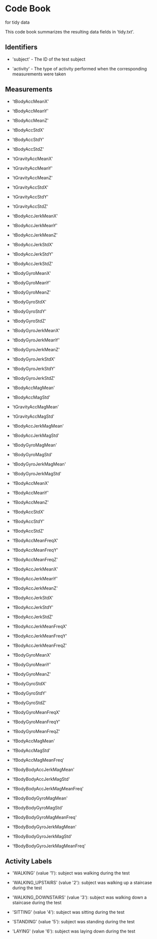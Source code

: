 # Code Book

 for tidy data

This code book summarizes the resulting data fields in 'tidy.txt'.



## Identifiers


* 'subject' - The ID of the test subject

* 'activity' - The type of activity performed when the corresponding measurements were taken



## Measurements


* 'tBodyAccMeanX'

* 'tBodyAccMeanY'

* 'tBodyAccMeanZ'

* 'tBodyAccStdX'

* 'tBodyAccStdY'

* 'tBodyAccStdZ'

* 'tGravityAccMeanX'

* 'tGravityAccMeanY'

* 'tGravityAccMeanZ'

* 'tGravityAccStdX'

* 'tGravityAccStdY'

* 'tGravityAccStdZ'

* 'tBodyAccJerkMeanX'

* 'tBodyAccJerkMeanY'

* 'tBodyAccJerkMeanZ'

* 'tBodyAccJerkStdX'

* 'tBodyAccJerkStdY'

* 'tBodyAccJerkStdZ'

* 'tBodyGyroMeanX'

* 'tBodyGyroMeanY'

* 'tBodyGyroMeanZ'

* 'tBodyGyroStdX'

* 'tBodyGyroStdY'

* 'tBodyGyroStdZ'

* 'tBodyGyroJerkMeanX'

* 'tBodyGyroJerkMeanY'

* 'tBodyGyroJerkMeanZ'

* 'tBodyGyroJerkStdX'

* 'tBodyGyroJerkStdY'

* 'tBodyGyroJerkStdZ'

* 'tBodyAccMagMean'

* 'tBodyAccMagStd'

* 'tGravityAccMagMean'

* 'tGravityAccMagStd'

* 'tBodyAccJerkMagMean'

* 'tBodyAccJerkMagStd'

* 'tBodyGyroMagMean'

* 'tBodyGyroMagStd'

* 'tBodyGyroJerkMagMean'

* 'tBodyGyroJerkMagStd'

* 'fBodyAccMeanX'

* 'fBodyAccMeanY'

* 'fBodyAccMeanZ'

* 'fBodyAccStdX'

* 'fBodyAccStdY'

* 'fBodyAccStdZ'

* 'fBodyAccMeanFreqX'

* 'fBodyAccMeanFreqY'

* 'fBodyAccMeanFreqZ'

* 'fBodyAccJerkMeanX'

* 'fBodyAccJerkMeanY'

* 'fBodyAccJerkMeanZ'

* 'fBodyAccJerkStdX'

* 'fBodyAccJerkStdY'

* 'fBodyAccJerkStdZ'

* 'fBodyAccJerkMeanFreqX'

* 'fBodyAccJerkMeanFreqY'

* 'fBodyAccJerkMeanFreqZ'

* 'fBodyGyroMeanX'

* 'fBodyGyroMeanY'

* 'fBodyGyroMeanZ'

* 'fBodyGyroStdX'

* 'fBodyGyroStdY'

* 'fBodyGyroStdZ'

* 'fBodyGyroMeanFreqX'

* 'fBodyGyroMeanFreqY'

* 'fBodyGyroMeanFreqZ'

* 'fBodyAccMagMean'

* 'fBodyAccMagStd'

* 'fBodyAccMagMeanFreq'

* 'fBodyBodyAccJerkMagMean'

* 'fBodyBodyAccJerkMagStd'

* 'fBodyBodyAccJerkMagMeanFreq'

* 'fBodyBodyGyroMagMean'

* 'fBodyBodyGyroMagStd'

* 'fBodyBodyGyroMagMeanFreq'

* 'fBodyBodyGyroJerkMagMean'

* 'fBodyBodyGyroJerkMagStd'

* 'fBodyBodyGyroJerkMagMeanFreq'



## Activity Labels


* 'WALKING' (value '1'): subject was walking during the test

* 'WALKING_UPSTAIRS' (value '2'): subject was walking up a staircase during the test

* 'WALKING_DOWNSTAIRS' (value '3'): subject was walking down a staircase during the test

* 'SITTING' (value '4'): subject was sitting during the test
* 'STANDING' (value '5'): subject was standing during the test

* 'LAYING' (value '6'): subject was laying down during the test